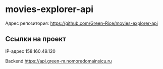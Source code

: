# movies-explorer-api

Адрес репозитория: https://github.com/Green-Rice/movies-explorer-api

## Ссылки на проект

IP-адрес 158.160.49.120

Backend https://api.green-m.nomoredomainsicu.ru
